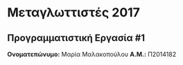 # Μεταγλωττιστές 2017
## Προγραμματιστική Εργασία #1

**Ονοματεπώνυμο:** Μαρία Μαλακοπούλου
**Α.Μ.:** Π2014182


